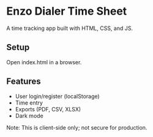 # Enzo Dialer Time Sheet

A time tracking app built with HTML, CSS, and JS.

## Setup
Open index.html in a browser.

## Features
- User login/register (localStorage)
- Time entry
- Exports (PDF, CSV, XLSX)
- Dark mode

Note: This is client-side only; not secure for production.